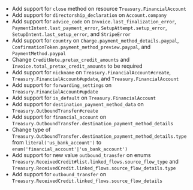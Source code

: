 * Add support for `close` method on resource `Treasury.FinancialAccount`
* Add support for `directorship_declaration` on `Account.company`
* Add support for `advice_code` on `Invoice.last_finalization_error`, `PaymentIntent.last_payment_error`, `SetupAttempt.setup_error`, `SetupIntent.last_setup_error`, and `StripeError`
* Add support for `country` on `Charge.payment_method_details.paypal`, `ConfirmationToken.payment_method_preview.paypal`, and `PaymentMethod.paypal`
* Change `CreditNote.pretax_credit_amounts` and `Invoice.total_pretax_credit_amounts` to be required
* Add support for `nickname` on `Treasury.FinancialAccount#create`, `Treasury.FinancialAccount#update`, and `Treasury.FinancialAccount`
* Add support for `forwarding_settings` on `Treasury.FinancialAccount#update`
* Add support for `is_default` on `Treasury.FinancialAccount`
* Add support for `destination_payment_method_data` on `Treasury.OutboundTransfer#create`
* Add support for `financial_account` on `Treasury.OutboundTransfer.destination_payment_method_details`
* Change type of `Treasury.OutboundTransfer.destination_payment_method_details.type` from `literal('us_bank_account')` to `enum('financial_account'|'us_bank_account')`
* Add support for new value `outbound_transfer` on enums `Treasury.ReceivedCredit#list.linked_flows.source_flow_type` and `Treasury.ReceivedCredit.linked_flows.source_flow_details.type`
* Add support for `outbound_transfer` on `Treasury.ReceivedCredit.linked_flows.source_flow_details`